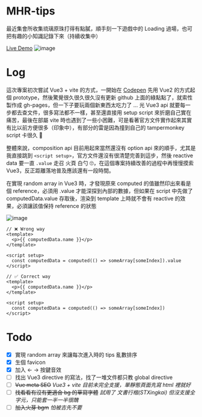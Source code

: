 # MHR-tips

最近集會所收集琉璃原珠打得有點膩，順手刻一下遊戲中的 Loading 過場，也可把有趣的小知識記錄下來（持續收集中）

[Live Demo](https://unickhow.github.io/MHR-tips/)
![image](https://user-images.githubusercontent.com/22793771/118409083-579d5380-b6bb-11eb-8784-150cc4e0db2c.png)



# Log

這次專案初次嘗試 Vue3 + vite 的方式，一開始在 [Codepen](https://codepen.io/uNickHow/pen/QWpEOjB) 先用 Vue2 的方式起個 prototype，然後驚覺很久很久很久沒有更新 github 上面的綠點點了，就索性製作成 gh-pages，但一下子要玩兩個新東西太吃力了 ... 光 Vue3 api 就要每一步都去查文件，很多寫法都不一樣，甚至還直接用 setup script 來折磨自己實在痛苦，最後在部屬 vite 時也遇到了一些小困難，可是看著官方文件實作起來其實有比以前方便很多（印象中），有部分的雷是因為撞到自己的 tampermonkey script 卡很久 🤯

整體來說，composition api 目前用起來當然還沒有 option api 來的順手，尤其是我直接跳到 `<script setup>`，官方文件還沒有很清楚完善到這步，然後 reactive data 要一直 `.value` 走召 火頁 白勺 🙄，在這個專案持續改善的過程中再慢慢摸索 Vue3，反正距離落地普及應該還有一段時間。

在實現 random array in Vue3 時，才發現原來 computed 的值雖然印出來看是個 reference，必須用 .value 才能深探到內部的數據，但如果在 script 中先做了 computedData.value 存取後，渲染到 template 上時就不會有 reactive 的效果，必須讓該值保持 reference 的狀態

![image](https://user-images.githubusercontent.com/22793771/118518026-5414d580-b76a-11eb-895c-01a8711228d3.png)

```vue
// ❌ Wrong way
<template>
  <p>{{ computedData.name }}</p>
</template>

<script setup>
  const computedData = computed(() => someArray[someIndex]).value
</script>

// ✅ Correct way
<template>
  <p>{{ computedData.name }}</p>
</template>

<script setup>
  const computedData = computed(() => someArray[someIndex])
</script>
```


# Todo

- [x] 實現 random array 來讓每次進入時的 tips 亂數排序
- [x] 生個 favicon
- [x] 加入 ← → 按鍵音效
- [ ] 找出 Vue3 directive 的寫法，找了一堆文件都只教 global directive
- [ ] ~~Vue meta SEO~~ *Vue3 + vite 目前未完全支援，單靜態頁面先寫 html 裡就好*
- [ ] ~~找看看有沒有更適合 bg 的草寫字體~~ *試用了 文書行楷(STXingkai) 但沒支援全字元，只能套一半一半很醜*
- [ ] ~~加入火芽 bgm~~ *怕被吉先不要*
